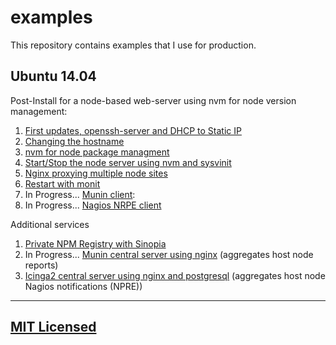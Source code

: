 # examples

This repository contains examples that I use for production.

## Ubuntu 14.04

Post-Install for a node-based web-server using nvm for node version management:

  1. [First updates, openssh-server and DHCP to Static IP](https://github.com/jpfluger/examples/blob/master/ubuntu-14.04/updates-ssh-static-ip.md)
  2. [Changing the hostname](https://github.com/jpfluger/examples/blob/master/ubuntu-14.04/changing-hostname.md)
  3. [nvm for node package managment](https://github.com/jpfluger/examples/blob/master/ubuntu-14.04/nvm-for-node-package-management.md)
  4. [Start/Stop the node server using nvm and sysvinit](https://github.com/jpfluger/examples/blob/master/ubuntu-14.04/sysvinit-and-nvm.md)
  5. [Nginx proxying multiple node sites](https://github.com/jpfluger/examples/blob/master/ubuntu-14.04/nginx-proxy.md)
  6. [Restart with monit](https://github.com/jpfluger/examples/blob/master/ubuntu-14.04/monit-restart.md)
  7. In Progress... [Munin client](https://github.com/jpfluger/examples/blob/master/ubuntu-14.04/munin-client.md):
  8. In Progress... [Nagios NRPE client](https://github.com/jpfluger/examples/blob/master/ubuntu-14.04/nagios-npre-client.md)

Additional services

  1. [Private NPM Registry with Sinopia](https://github.com/jpfluger/examples/blob/master/ubuntu-14.04/sinopia.md)
  2. In Progress... [Munin central server using nginx](https://github.com/jpfluger/examples/blob/master/ubuntu-14.04/munin-server.md) (aggregates host node reports)
  3. [Icinga2 central server using nginx and postgresql](https://github.com/jpfluger/examples/blob/master/ubuntu-14.04/icinga2-server.md)  (aggregates host node Nagios notifications (NPRE))

---

## [MIT Licensed](LICENSE)
